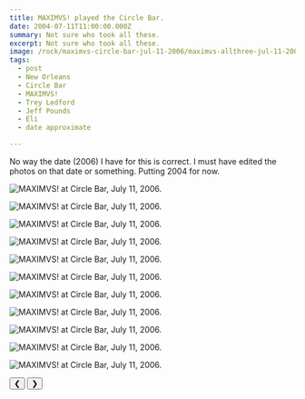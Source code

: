 ```yaml
---
title: MAXIMVS! played the Circle Bar.
date: 2004-07-11T11:00:00.000Z
summary: Not sure who took all these.
excerpt: Not sure who took all these.
image: /rock/maximvs-circle-bar-jul-11-2006/maximvs-allthree-jul-11-2006.jpg
tags:
  - post 
  - New Orleans
  - Circle Bar
  - MAXIMVS!
  - Trey Ledford
  - Jeff Pounds
  - Eli 
  - date approximate

---
```


No way the date (2006) I have for this is correct. I must have edited the photos on that date or something. Putting 2004 for now.

<div id="viewport">

![MAXIMVS! at Circle Bar, July 11, 2006.](/static/img/rock/maximvs-circle-bar-jul-11-2006/maximvs-csbhoursign-jul-11-2006.jpg "MAXIMVS! at Circle Bar, July 11, 2006.")

![MAXIMVS! at Circle Bar, July 11, 2006.](/static/img/rock/maximvs-circle-bar-jul-11-2006/maximvs-allthree-jul-11-2006.jpg "MAXIMVS! at Circle Bar, July 11, 2006.")

![MAXIMVS! at Circle Bar, July 11, 2006.](/static/img/rock/maximvs-circle-bar-jul-11-2006/maximvs-andruntre-jul-11-2006.jpg "MAXIMVS! at Circle Bar, July 11, 2006.")

![MAXIMVS! at Circle Bar, July 11, 2006.](/static/img/rock/maximvs-circle-bar-jul-11-2006/maximvs-armpit-jul-11-2006.jpg "MAXIMVS! at Circle Bar, July 11, 2006.")

![MAXIMVS! at Circle Bar, July 11, 2006.](/static/img/rock/maximvs-circle-bar-jul-11-2006/maximvs-cash-jul-11-2006.jpg "MAXIMVS! at Circle Bar, July 11, 2006.")

![MAXIMVS! at Circle Bar, July 11, 2006.](/static/img/rock/maximvs-circle-bar-jul-11-2006/maximvs-dandt-jul-11-2006.jpg "MAXIMVS! at Circle Bar, July 11, 2006.")

![MAXIMVS! at Circle Bar, July 11, 2006.](/static/img/rock/maximvs-circle-bar-jul-11-2006/maximvs-elinme-jul-11-2006.jpg "MAXIMVS! at Circle Bar, July 11, 2006.")

![MAXIMVS! at Circle Bar, July 11, 2006.](/static/img/rock/maximvs-circle-bar-jul-11-2006/maximvs-jeffvert500-jul-11-2006.jpg "MAXIMVS! at Circle Bar, July 11, 2006.")

![MAXIMVS! at Circle Bar, July 11, 2006.](/static/img/rock/maximvs-circle-bar-jul-11-2006/maximvs-maximvsclavnjeff-jul-11-2006.jpg "MAXIMVS! at Circle Bar, July 11, 2006.")

![MAXIMVS! at Circle Bar, July 11, 2006.](/static/img/rock/maximvs-circle-bar-jul-11-2006/maximvs-pickanoser-jul-11-2006.jpg "MAXIMVS! at Circle Bar, July 11, 2006.")

![MAXIMVS! at Circle Bar, July 11, 2006.](/static/img/rock/maximvs-circle-bar-jul-11-2006/maximvs-truckintro-jul-11-2006.jpg "MAXIMVS! at Circle Bar, July 11, 2006.")

</div>
<div class="flex row-reverse space-between">
  <div id="caption"></div>
  <div class="prevnext-container">
    <button id="buttonPrevious">&#10094;</button>
    <button id="buttonNext">&#10095;</button>
  </div>
</div>

